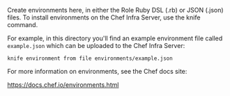 Create environments here, in either the Role Ruby DSL (.rb) or JSON (.json) files. To install environments on the Chef Infra Server, use the knife command.

For example, in this directory you'll find an example environment file called `example.json` which can be uploaded to the Chef Infra Server:

    knife environment from file environments/example.json

For more information on environments, see the Chef docs site:

https://docs.chef.io/environments.html
